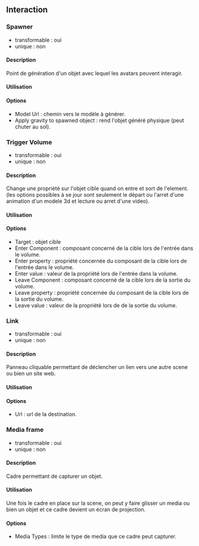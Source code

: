 ## Interaction

### Spawner
- transformable : oui
- unique : non

#### Description
Point de génération d'un objet avec lequel les avatars peuvent interagir.

#### Utilisation

#### Options
* Model Url : chemin vers le modèle à générer.
* Apply gravity to spawned object : rend l'objet généré physique (peut chuter au sol).

### Trigger Volume
- transformable : oui
- unique : non

#### Description
Change une propriété sur l'objet cible quand on entre et sort de l'element. (les options possibles à se jour sont seulement le départ ou l'arret d'une animation d'un modele 3d et lecture ou arret d'une video).

#### Utilisation

#### Options
* Target : objet cible
* Enter Component : composant concerné de la cible lors de l'entrée dans le volume.
* Enter property : propriété concernée du composant de la cible lors de l'entrée dans le volume.
* Enter value : valeur de la propriété lors de l'entrée dans la volume.
* Leave Component : composant concerné de la cible lors de la sortie du volume.
* Leave property : propriété concernée du composant de la cible lors de la sortie du volume.
* Leave value : valeur de la propriété lors de de la sortie du volume.

### Link
- transformable : oui
- unique : non

#### Description
Panneau cliquable permettant de déclencher un lien vers une autre scene ou bien un site web.

#### Utilisation

#### Options
* Url : url de la destination.

### Media frame
- transformable : oui
- unique : non

#### Description
Cadre permettant de capturer un objet.

#### Utilisation
Une fois le cadre en place sur la scene, on peut y faire glisser un media ou bien un objet et ce cadre devient un écran de projection.

#### Options
* Media Types : limite le type de media que ce cadre peut capturer.
